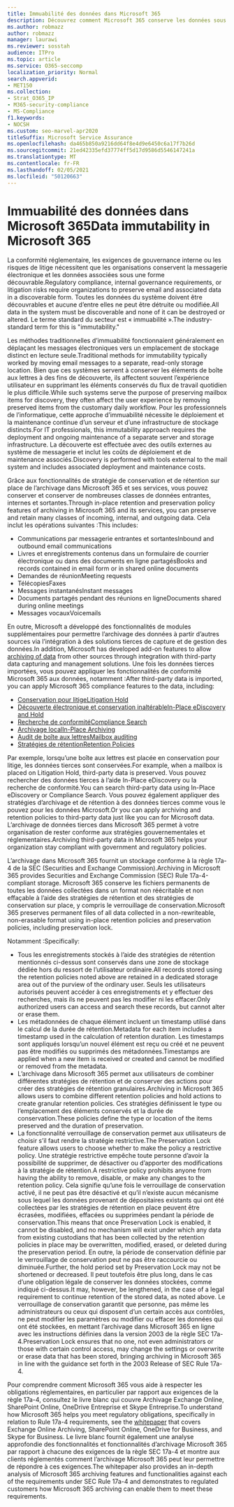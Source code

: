 ```yaml
---
title: Immuabilité des données dans Microsoft 365
description: Découvrez comment Microsoft 365 conserve les données sous une forme découvrable pour répondre à la conformité réglementaire, aux exigences de gouvernance interne et aux risques de litige.
ms.author: robmazz
author: robmazz
manager: laurawi
ms.reviewer: sosstah
audience: ITPro
ms.topic: article
ms.service: O365-seccomp
localization_priority: Normal
search.appverid:
- MET150
ms.collection:
- Strat_O365_IP
- M365-security-compliance
- MS-Compliance
f1.keywords:
- NOCSH
ms.custom: seo-marvel-apr2020
titleSuffix: Microsoft Service Assurance
ms.openlocfilehash: da465b850a9216dd64f8e4d9e6450c6a17f7b26d
ms.sourcegitcommit: 21ed42335efd37774ff5d17d9586d5546147241a
ms.translationtype: MT
ms.contentlocale: fr-FR
ms.lasthandoff: 02/05/2021
ms.locfileid: "50120663"
---
```

# <a name="data-immutability-in-microsoft-365"></a><span data-ttu-id="f6af8-103">Immuabilité des données dans Microsoft 365</span><span class="sxs-lookup"><span data-stu-id="f6af8-103">Data immutability in Microsoft 365</span></span>

<span data-ttu-id="f6af8-104">La conformité réglementaire, les exigences de gouvernance interne ou les risques de litige nécessitent que les organisations conservent la messagerie électronique et les données associées sous une forme découvrable.</span><span class="sxs-lookup"><span data-stu-id="f6af8-104">Regulatory compliance, internal governance requirements, or litigation risks require organizations to preserve email and associated data in a discoverable form.</span></span> <span data-ttu-id="f6af8-105">Toutes les données du système doivent être découvrables et aucune d’entre elles ne peut être détruite ou modifiée.</span><span class="sxs-lookup"><span data-stu-id="f6af8-105">All data in the system must be discoverable and none of it can be destroyed or altered.</span></span> <span data-ttu-id="f6af8-106">Le terme standard du secteur est « immuabilité ».</span><span class="sxs-lookup"><span data-stu-id="f6af8-106">The industry-standard term for this is "immutability."</span></span>

<span data-ttu-id="f6af8-107">Les méthodes traditionnelles d’immuabilité fonctionnaient généralement en déplaçant les messages électroniques vers un emplacement de stockage distinct en lecture seule.</span><span class="sxs-lookup"><span data-stu-id="f6af8-107">Traditional methods for immutability typically worked by moving email messages to a separate, read-only storage location.</span></span> <span data-ttu-id="f6af8-108">Bien que ces systèmes servent à conserver les éléments de boîte aux lettres à des fins de découverte, ils affectent souvent l’expérience utilisateur en supprimant les éléments conservés du flux de travail quotidien le plus difficile.</span><span class="sxs-lookup"><span data-stu-id="f6af8-108">While such systems serve the purpose of preserving mailbox items for discovery, they often affect the user experience by removing preserved items from the customary daily workflow.</span></span> <span data-ttu-id="f6af8-109">Pour les professionnels de l’informatique, cette approche d’immuabilité nécessite le déploiement et la maintenance continue d’un serveur et d’une infrastructure de stockage distincts.</span><span class="sxs-lookup"><span data-stu-id="f6af8-109">For IT professionals, this immutability approach requires the deployment and ongoing maintenance of a separate server and storage infrastructure.</span></span> <span data-ttu-id="f6af8-110">La découverte est effectuée avec des outils externes au système de messagerie et inclut les coûts de déploiement et de maintenance associés.</span><span class="sxs-lookup"><span data-stu-id="f6af8-110">Discovery is performed with tools external to the mail system and includes associated deployment and maintenance costs.</span></span>

<span data-ttu-id="f6af8-111">Grâce aux fonctionnalités de stratégie de conservation et de rétention sur place de l’archivage dans Microsoft 365 et ses services, vous pouvez conserver et conserver de nombreuses classes de données entrantes, internes et sortantes.</span><span class="sxs-lookup"><span data-stu-id="f6af8-111">Through in-place retention and preservation policy features of archiving in Microsoft 365 and its services, you can preserve and retain many classes of incoming, internal, and outgoing data.</span></span> <span data-ttu-id="f6af8-112">Cela inclut les opérations suivantes :</span><span class="sxs-lookup"><span data-stu-id="f6af8-112">This includes:</span></span>

- <span data-ttu-id="f6af8-113">Communications par messagerie entrantes et sortantes</span><span class="sxs-lookup"><span data-stu-id="f6af8-113">Inbound and outbound email communications</span></span>
- <span data-ttu-id="f6af8-114">Livres et enregistrements contenus dans un formulaire de courrier électronique ou dans des documents en ligne partagés</span><span class="sxs-lookup"><span data-stu-id="f6af8-114">Books and records contained in email form or in shared online documents</span></span>
- <span data-ttu-id="f6af8-115">Demandes de réunion</span><span class="sxs-lookup"><span data-stu-id="f6af8-115">Meeting requests</span></span>
- <span data-ttu-id="f6af8-116">Télécopies</span><span class="sxs-lookup"><span data-stu-id="f6af8-116">Faxes</span></span>
- <span data-ttu-id="f6af8-117">Messages instantanés</span><span class="sxs-lookup"><span data-stu-id="f6af8-117">Instant messages</span></span>
- <span data-ttu-id="f6af8-118">Documents partagés pendant des réunions en ligne</span><span class="sxs-lookup"><span data-stu-id="f6af8-118">Documents shared during online meetings</span></span>
- <span data-ttu-id="f6af8-119">Messages vocaux</span><span class="sxs-lookup"><span data-stu-id="f6af8-119">Voicemails</span></span>

<span data-ttu-id="f6af8-120">En outre, Microsoft a développé des [](https://support.office.com/article/Archiving-third-party-data-in-Office-365-0ce338d5-3666-4a18-86ab-c6910ff408cc) fonctionnalités de modules supplémentaires pour permettre l’archivage des données à partir d’autres sources via l’intégration à des solutions tierces de capture et de gestion des données.</span><span class="sxs-lookup"><span data-stu-id="f6af8-120">In addition, Microsoft has developed add-on features to allow [archiving of data](https://support.office.com/article/Archiving-third-party-data-in-Office-365-0ce338d5-3666-4a18-86ab-c6910ff408cc) from other sources through integration with third-party data capturing and management solutions.</span></span> <span data-ttu-id="f6af8-121">Une fois les données tierces importées, vous pouvez appliquer les fonctionnalités de conformité Microsoft 365 aux données, notamment :</span><span class="sxs-lookup"><span data-stu-id="f6af8-121">After third-party data is imported, you can apply Microsoft 365 compliance features to the data, including:</span></span>

- [<span data-ttu-id="f6af8-122">Conservation pour litige</span><span class="sxs-lookup"><span data-stu-id="f6af8-122">Litigation Hold</span></span>](/microsoft-365/compliance/create-a-litigation-hold)
- [<span data-ttu-id="f6af8-123">Découverte électronique et conservation inaltérable</span><span class="sxs-lookup"><span data-stu-id="f6af8-123">In-Place eDiscovery and Hold</span></span>](/microsoft-365/compliance/manage-legal-investigations)
- [<span data-ttu-id="f6af8-124">Recherche de conformité</span><span class="sxs-lookup"><span data-stu-id="f6af8-124">Compliance Search</span></span>](/microsoft-365/compliance/search-for-content)
- [<span data-ttu-id="f6af8-125">Archivage local</span><span class="sxs-lookup"><span data-stu-id="f6af8-125">In-Place Archiving</span></span>](/microsoft-365/compliance/enable-archive-mailboxes)
- [<span data-ttu-id="f6af8-126">Audit de boîte aux lettres</span><span class="sxs-lookup"><span data-stu-id="f6af8-126">Mailbox auditing</span></span>](/microsoft-365/compliance/enable-mailbox-auditing)
- [<span data-ttu-id="f6af8-127">Stratégies de rétention</span><span class="sxs-lookup"><span data-stu-id="f6af8-127">Retention Policies</span></span>](/microsoft-365/compliance/retention-policies)

<span data-ttu-id="f6af8-128">Par exemple, lorsqu’une boîte aux lettres est placée en conservation pour litige, les données tierces sont conservées.</span><span class="sxs-lookup"><span data-stu-id="f6af8-128">For example, when a mailbox is placed on Litigation Hold, third-party data is preserved.</span></span> <span data-ttu-id="f6af8-129">Vous pouvez rechercher des données tierces à l’aide In-Place eDiscovery ou la recherche de conformité.</span><span class="sxs-lookup"><span data-stu-id="f6af8-129">You can search third-party data using In-Place eDiscovery or Compliance Search.</span></span> <span data-ttu-id="f6af8-130">Vous pouvez également appliquer des stratégies d’archivage et de rétention à des données tierces comme vous le pouvez pour les données Microsoft.</span><span class="sxs-lookup"><span data-stu-id="f6af8-130">Or you can apply archiving and retention policies to third-party data just like you can for Microsoft data.</span></span> <span data-ttu-id="f6af8-131">L’archivage de données tierces dans Microsoft 365 permet à votre organisation de rester conforme aux stratégies gouvernementales et réglementaires.</span><span class="sxs-lookup"><span data-stu-id="f6af8-131">Archiving third-party data in Microsoft 365 helps your organization stay compliant with government and regulatory policies.</span></span>

<span data-ttu-id="f6af8-132">L’archivage dans Microsoft 365 fournit un stockage conforme à la règle 17a-4 de la SEC (Securities and Exchange Commission).</span><span class="sxs-lookup"><span data-stu-id="f6af8-132">Archiving in Microsoft 365 provides Securities and Exchange Commission (SEC) Rule 17a-4-compliant storage.</span></span> <span data-ttu-id="f6af8-133">Microsoft 365 conserve les fichiers permanents de toutes les données collectées dans un format non réécritable et non effaçable à l’aide des stratégies de rétention et des stratégies de conservation sur place, y compris le verrouillage de conservation.</span><span class="sxs-lookup"><span data-stu-id="f6af8-133">Microsoft 365 preserves permanent files of all data collected in a non-rewriteable, non-erasable format using in-place retention policies and preservation policies, including preservation lock.</span></span>

<span data-ttu-id="f6af8-134">Notamment :</span><span class="sxs-lookup"><span data-stu-id="f6af8-134">Specifically:</span></span>

- <span data-ttu-id="f6af8-135">Tous les enregistrements stockés à l’aide des stratégies de rétention mentionnés ci-dessus sont conservés dans une zone de stockage dédiée hors du ressort de l’utilisateur ordinaire.</span><span class="sxs-lookup"><span data-stu-id="f6af8-135">All records stored using the retention policies noted above are retained in a dedicated storage area out of the purview of the ordinary user.</span></span> <span data-ttu-id="f6af8-136">Seuls les utilisateurs autorisés peuvent accéder à ces enregistrements et y effectuer des recherches, mais ils ne peuvent pas les modifier ni les effacer.</span><span class="sxs-lookup"><span data-stu-id="f6af8-136">Only authorized users can access and search these records, but cannot alter or erase them.</span></span>
- <span data-ttu-id="f6af8-137">Les métadonnées de chaque élément incluent un timestamp utilisé dans le calcul de la durée de rétention.</span><span class="sxs-lookup"><span data-stu-id="f6af8-137">Metadata for each item includes a timestamp used in the calculation of retention duration.</span></span> <span data-ttu-id="f6af8-138">Les timestamps sont appliqués lorsqu’un nouvel élément est reçu ou créé et ne peuvent pas être modifiés ou supprimés des métadonnées.</span><span class="sxs-lookup"><span data-stu-id="f6af8-138">Timestamps are applied when a new item is received or created and cannot be modified or removed from the metadata.</span></span>
- <span data-ttu-id="f6af8-139">L’archivage dans Microsoft 365 permet aux utilisateurs de combiner différentes stratégies de rétention et de conserver des actions pour créer des stratégies de rétention granulaires.</span><span class="sxs-lookup"><span data-stu-id="f6af8-139">Archiving in Microsoft 365 allows users to combine different retention policies and hold actions to create granular retention policies.</span></span> <span data-ttu-id="f6af8-140">Ces stratégies définissent le type ou l’emplacement des éléments conservés et la durée de conservation.</span><span class="sxs-lookup"><span data-stu-id="f6af8-140">These policies define the type or location of the items preserved and the duration of preservation.</span></span>
- <span data-ttu-id="f6af8-141">La fonctionnalité verrouillage de conservation permet aux utilisateurs de choisir s’il faut rendre la stratégie restrictive.</span><span class="sxs-lookup"><span data-stu-id="f6af8-141">The Preservation Lock feature allows users to choose whether to make the policy a restrictive policy.</span></span> <span data-ttu-id="f6af8-142">Une stratégie restrictive empêche toute personne d’avoir la possibilité de supprimer, de désactiver ou d’apporter des modifications à la stratégie de rétention.</span><span class="sxs-lookup"><span data-stu-id="f6af8-142">A restrictive policy prohibits anyone from having the ability to remove, disable, or make any changes to the retention policy.</span></span> <span data-ttu-id="f6af8-143">Cela signifie qu’une fois le verrouillage de conservation activé, il ne peut pas être désactivé et qu’il n’existe aucun mécanisme sous lequel les données provenant de dépositaires existants qui ont été collectées par les stratégies de rétention en place peuvent être écrasées, modifiées, effacées ou supprimées pendant la période de conservation.</span><span class="sxs-lookup"><span data-stu-id="f6af8-143">This means that once Preservation Lock is enabled, it cannot be disabled, and no mechanism will exist under which any data from existing custodians that has been collected by the retention policies in place may be overwritten, modified, erased, or deleted during the preservation period.</span></span> <span data-ttu-id="f6af8-144">En outre, la période de conservation définie par le verrouillage de conservation peut ne pas être raccourcie ou diminuée.</span><span class="sxs-lookup"><span data-stu-id="f6af8-144">Further, the hold period set by Preservation Lock may not be shortened or decreased.</span></span> <span data-ttu-id="f6af8-145">Il peut toutefois être plus long, dans le cas d’une obligation légale de conserver les données stockées, comme indiqué ci-dessus.</span><span class="sxs-lookup"><span data-stu-id="f6af8-145">It may, however, be lengthened, in the case of a legal requirement to continue retention of the stored data, as noted above.</span></span> <span data-ttu-id="f6af8-146">Le verrouillage de conservation garantit que personne, pas même les administrateurs ou ceux qui disposent d’un certain accès aux contrôles, ne peut modifier les paramètres ou modifier ou effacer les données qui ont été stockées, en mettant l’archivage dans Microsoft 365 en ligne avec les instructions définies dans la version 2003 de la règle SEC 17a-4.</span><span class="sxs-lookup"><span data-stu-id="f6af8-146">Preservation Lock ensures that no one, not even administrators or those with certain control access, may change the settings or overwrite or erase data that has been stored, bringing archiving in Microsoft 365 in line with the guidance set forth in the 2003 Release of SEC Rule 17a-4.</span></span>

<span data-ttu-id="f6af8-147">Pour comprendre comment Microsoft 365 vous aide à respecter les obligations réglementaires, en particulier [](https://www.microsoft.com/microsoft-365/blog/wp-content/uploads/2015/11/Microsoft-EOA-White-Paper.pdf) par rapport aux exigences de la règle 17a-4, consultez le livre blanc qui couvre Archivage Exchange Online, SharePoint Online, OneDrive Entreprise et Skype Entreprise.</span><span class="sxs-lookup"><span data-stu-id="f6af8-147">To understand how Microsoft 365 helps you meet regulatory obligations, specifically in relation to Rule 17a-4 requirements, see the [whitepaper](https://www.microsoft.com/microsoft-365/blog/wp-content/uploads/2015/11/Microsoft-EOA-White-Paper.pdf) that covers Exchange Online Archiving, SharePoint Online, OneDrive for Business, and Skype for Business.</span></span> <span data-ttu-id="f6af8-148">Le livre blanc fournit également une analyse approfondie des fonctionnalités et fonctionnalités d’archivage Microsoft 365 par rapport à chacune des exigences de la règle SEC 17a-4 et montre aux clients réglementés comment l’archivage Microsoft 365 peut leur permettre de répondre à ces exigences.</span><span class="sxs-lookup"><span data-stu-id="f6af8-148">The whitepaper also provides an in-depth analysis of Microsoft 365 archiving features and functionalities against each of the requirements under SEC Rule 17a-4 and demonstrates to regulated customers how Microsoft 365 archiving can enable them to meet these requirements.</span></span>

